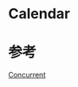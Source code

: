 # Calendar

# 参考

[Concurrent](https://docs.oracle.com/javase/tutorial/essential/concurrency/index.html)
